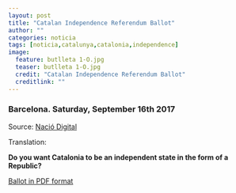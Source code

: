 ```yaml
---
layout: post
title: "Catalan Independence Referendum Ballot"
author: ""
categories: noticia
tags: [noticia,catalunya,catalonia,independence]
image:
  feature: butlleta 1-O.jpg  
  teaser: butlleta 1-O.jpg
  credit: "Catalan Independence Referendum Ballot" 
  creditlink: ""
---
```


### Barcelona. Saturday, September 16th 2017
	
Source: [Nació Digital](http://www.naciodigital.cat/noticia/137788/aixi/seran/paperetes/referendum/1-o)

Translation:

**Do you want Catalonia to be an independent state in the form of a Republic?**

[Ballot in PDF format](/assets/img/butlleta_del_dog.pdf)

